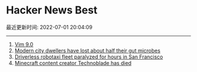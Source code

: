 # Hacker News Best

最近更新时间: 2022-07-01 20:04:09

--- 
1. [Vim 9.0](https://www.vim.org/vim90.php) 
2. [Modern city dwellers have lost about half their gut microbes](https://www.science.org/content/article/modern-city-dwellers-have-lost-about-half-their-gut-microbes) 
3. [Driverless robotaxi fleet paralyzed for hours in San Francisco](https://thelastdriverlicenseholder.com/2022/06/29/driverless-robotaxi-fleet-paralyzed-for-hours-in-san-francisco/) 
4. [Minecraft content creator Technoblade has died](https://dotesports.com/news/minecraft-content-creator-technoblade-has-died-following-battle-with-cancer) 
